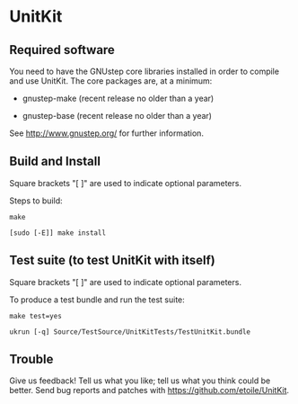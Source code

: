 UnitKit
=======

Required software
-----------------

You need to have the GNUstep core libraries installed in order to
compile and use UnitKit. The core packages are, at a minimum:

   * gnustep-make (recent release no older than a year)

   * gnustep-base (recent release no older than a year)

See <http://www.gnustep.org/> for further information.


Build and Install
-----------------

Square brackets "[ ]" are used to indicate optional parameters.

Steps to build:

	make

	[sudo [-E]] make install


Test suite (to test UnitKit with itself)
----------------------------------------

Square brackets "[ ]" are used to indicate optional parameters.

To produce a test bundle and run the test suite:

	make test=yes 
	
	ukrun [-q] Source/TestSource/UnitKitTests/TestUnitKit.bundle


Trouble
-------

Give us feedback! Tell us what you like; tell us what you think
could be better. Send bug reports and patches with <https://github.com/etoile/UnitKit>.
